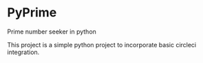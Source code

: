 # PyPrime
Prime number seeker in python

This project is a simple python project to incorporate basic circleci integration.

